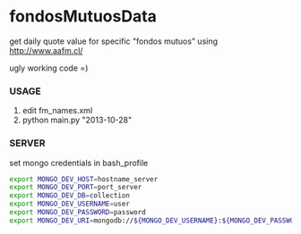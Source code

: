fondosMutuosData
================

get daily quote value for specific "fondos mutuos" using http://www.aafm.cl/

ugly working code =)

### USAGE ###

1. edit fm_names.xml 
2. python main.py "2013-10-28"

### SERVER ###
set mongo credentials in bash_profile

```sh
export MONGO_DEV_HOST=hostname_server
export MONGO_DEV_PORT=port_server
export MONGO_DEV_DB=collection
export MONGO_DEV_USERNAME=user
export MONGO_DEV_PASSWORD=password
export MONGO_DEV_URI=mongodb://${MONGO_DEV_USERNAME}:${MONGO_DEV_PASSWORD}@${MONGO_DEV_HOST}:${MONGO_DEV_PORT}/${MONGO_DEV_DB}
```
